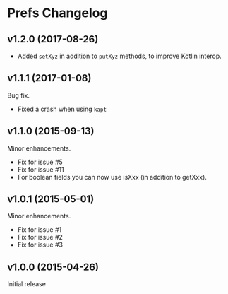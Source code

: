 Prefs Changelog
===

v1.2.0 (2017-08-26)
---
- Added `setXyz` in addition to `putXyz` methods, to improve Kotlin interop.

v1.1.1 (2017-01-08)
---
Bug fix.
- Fixed a crash when using `kapt`

v1.1.0 (2015-09-13)
---
Minor enhancements.
- Fix for issue #5
- Fix for issue #11
- For boolean fields you can now use isXxx (in addition to getXxx).


v1.0.1 (2015-05-01)
---
Minor enhancements.
- Fix for issue #1
- Fix for issue #2
- Fix for issue #3


v1.0.0 (2015-04-26)
---
Initial release
